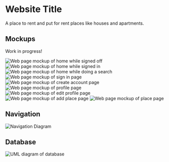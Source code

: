 # Website Title

A place to rent and put for rent places like houses and apartments. 

## Mockups 
Work in progress!

<img src="docs/mockups/Home_SignedOff.png" alt="Web page mockup of home while signed off" title="Home Signed Off">
<img src="docs/mockups/Home_SignedIn.png" alt="Web page mockup of home while signed in" title="Home Signed In">
<img src="docs/mockups/HomeWithSearch.png" alt="Web page mockup of home while doing a search" title="Home With Search">
<img src="docs/mockups/SignIn.png" alt="Web page mockup of sign in page" title="Sign In">
<img src="docs/mockups/CreateAccount.png" alt="Web page mockup of create account page" title="Create Account">
<img src="docs/mockups/Profile.png" alt="Web page mockup of profile page" title="Profile">
<img src="docs/mockups/EditProfile.png" alt="Web page mockup of edit profile page" title="Edit Profile">
<img src="docs/mockups/AddPlace.png" alt="Web page mockup of add place page" title="Add Place">
<img src="docs/mockups/Place.png" alt="Web page mockup of place page" title="Place">

## Navigation
<img src="docs/navigation_diagram.png" alt="Navigation Diagram" title="Navigation Diagram">

## Database
<img src="docs/dataBase_UML.png" alt="UML diagram of database" title="Database">
